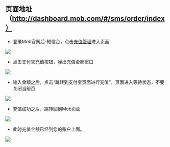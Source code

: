 ## 页面地址（http://dashboard.mob.com/#/sms/order/index）
- 登录Mob官网后-短信台，点击[充值管理](http://dashboard.mob.com/#/sms/order/index)进入页面

![](http://wiki.mob.com/md/images/sms-recharge-1.png)

- 点击支付宝充值按钮，弹出充值金额窗口

![](http://wiki.mob.com/md/images/sms-recharge-2.png)

- 输入金额之后，点击“跳转到支付宝页面进行充值”，页面进入等待状态，不要关闭当前页

![](http://wiki.mob.com/md/images/sms-recharge-3.png)

- 充值成功之后，跳转回到Mob页面

![](http://wiki.mob.com/md/images/sms-recharge-4.png)

- 此时充值金额已经到您的账户上面。

![](http://wiki.mob.com/md/images/sms-recharge-5.png)

